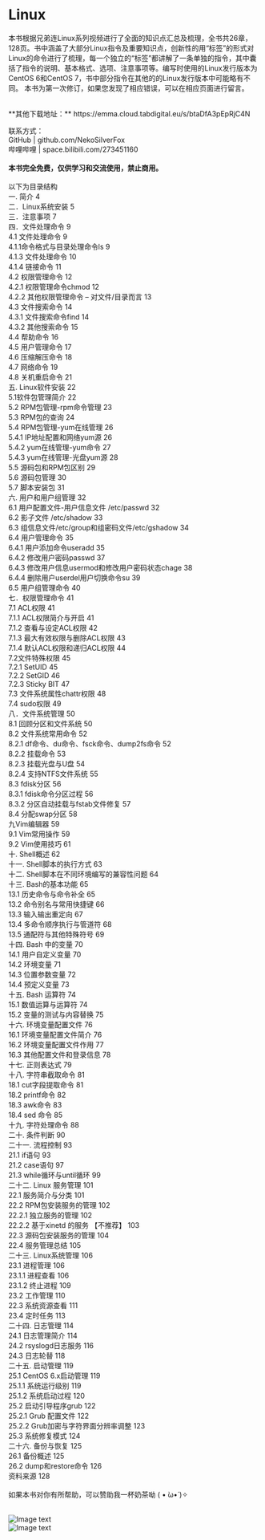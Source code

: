 # Linux
本书根据兄弟连Linux系列视频进行了全面的知识点汇总及梳理，全书共26章，128页。书中涵盖了大部分Linux指令及重要知识点，创新性的用“标签”的形式对Linux的命令进行了梳理，每一个独立的“标签”都讲解了一条单独的指令，其中囊括了指令的说明、基本格式、选项、注意事项等。编写时使用的Linux发行版本为CentOS 6和CentOS 7，书中部分指令在其他的的Linux发行版本中可能略有不同。
本书为第一次修订，如果您发现了相应错误，可以在相应页面进行留言。

<br/>
**其他下载地址：**
https://emma.cloud.tabdigital.eu/s/btaDfA3pEpRjC4N
<br/>

联系方式： <br/>
GitHub | github.com/NekoSilverFox <br/>
哔哩哔哩 | space.bilibili.com/273451160 <br/>
 <br/>
**本书完全免费，仅供学习和交流使用，禁止商用。** <br/>
 <br/>
以下为目录结构 <br/>
一. 简介	4 <br/>
二．Linux系统安装	5 <br/>
三．注意事项	7 <br/>
四．文件处理命令	9 <br/>
    4.1 文件处理命令	9 <br/>
        4.1.1命令格式与目录处理命令ls	9 <br/>
        4.1.3 文件处理命令	10 <br/>
        4.1.4 链接命令	11 <br/>
    4.2 权限管理命令	12 <br/>
        4.2.1 权限管理命令chmod	12 <br/>
        4.2.2 其他权限管理命令 – 对文件/目录而言	13 <br/>
    4.3 文件搜索命令	14 <br/>
        4.3.1 文件搜索命令find	14 <br/>
        4.3.2 其他搜索命令	15 <br/>
    4.4 帮助命令	16 <br/>
    4.5 用户管理命令	17 <br/>
    4.6 压缩解压命令	18 <br/>
    4.7 网络命令	19 <br/>
    4.8 关机重启命令	21 <br/>
五. Linux软件安装	22 <br/>
    5.1软件包管理简介	22 <br/>
    5.2 RPM包管理-rpm命令管理	23 <br/>
    5.3 RPM包的查询	24 <br/>
    5.4 RPM包管理-yum在线管理	26 <br/>
        5.4.1 IP地址配置和网络yum源	26 <br/>
        5.4.2 yum在线管理-yum命令	27 <br/>
        5.4.3 yum在线管理-光盘yum源	28 <br/>
    5.5 源码包和RPM包区别	29 <br/>
    5.6 源码包管理	30 <br/>
    5.7 脚本安装包	31 <br/>
六. 用户和用户组管理	32 <br/>
    6.1 用户配置文件-用户信息文件 /etc/passwd	32 <br/>
    6.2 影子文件 /etc/shadow	33 <br/>
    6.3 组信息文件/etc/group和组密码文件/etc/gshadow	34 <br/>
    6.4 用户管理命令	35 <br/>
        6.4.1 用户添加命令useradd	35 <br/>
        6.4.2 修改用户密码passwd	37 <br/>
        6.4.3 修改用户信息usermod和修改用户密码状态chage	38 <br/>
        6.4.4 删除用户userdel用户切换命令su	39 <br/>
    6.5 用户组管理命令	40 <br/>
七．权限管理命令	41 <br/>
    7.1 ACL权限	41 <br/>
        7.1.1 ACL权限简介与开启	41 <br/>
        7.1.2 查看与设定ACL权限	42 <br/>
        7.1.3 最大有效权限与删除ACL权限	43 <br/>
        7.1.4 默认ACL权限和递归ACL权限	44 <br/>
    7.2文件特殊权限	45 <br/>
        7.2.1 SetUID	45 <br/>
        7.2.2 SetGID	46 <br/>
        7.2.3 Sticky BIT	47 <br/>
    7.3 文件系统属性chattr权限	48 <br/>
    7.4 sudo权限	49 <br/>
八．文件系统管理	50 <br/>
    8.1 回顾分区和文件系统	50 <br/>
    8.2 文件系统常用命令	52 <br/>
        8.2.1 df命令、du命令、fsck命令、dump2fs命令	52 <br/>
        8.2.2 挂载命令	53 <br/>
        8.2.3 挂载光盘与U盘	54 <br/>
        8.2.4 支持NTFS文件系统	55 <br/>
    8.3 fdisk分区	56 <br/>
        8.3.1 fdisk命令分区过程	56 <br/>
        8.3.2 分区自动挂载与fstab文件修复	57 <br/>
    8.4 分配swap分区	58 <br/>
九Vim编辑器	59 <br/>
    9.1 Vim常用操作	59 <br/>
    9.2 Vim使用技巧	61 <br/>
十. Shell概述	62 <br/>
十一. Shell脚本的执行方式	63 <br/>
十二. Shell脚本在不同环境编写的兼容性问题	64 <br/>
十三. Bash的基本功能	65 <br/>
    13.1 历史命令与命令补全	65 <br/>
    13.2 命令别名与常用快捷键	66 <br/>
    13.3 输入输出重定向	67 <br/>
    13.4 多命令顺序执行与管道符	68 <br/>
    13.5 通配符与其他特殊符号	69 <br/>
十四. Bash 中的变量	70 <br/>
    14.1 用户自定义变量	70 <br/>
    14.2 环境变量	71 <br/>
    14.3 位置参数变量	72 <br/>
    14.4 预定义变量	73 <br/>
十五. Bash 运算符	74 <br/>
    15.1 数值运算与运算符	74 <br/>
    15.2 变量的测试与内容替换	75 <br/>
十六. 环境变量配置文件	76 <br/>
    16.1 环境变量配置文件简介	76 <br/>
    16.2 环境变量配置文件作用	77 <br/>
    16.3 其他配置文件和登录信息	78 <br/>
十七. 正则表达式	79 <br/>
十八. 字符串截取命令	81 <br/>
    18.1 cut字段提取命令	81 <br/>
    18.2 printf命令	82 <br/>
    18.3 awk命令	83 <br/>
    18.4 sed 命令	85 <br/>
十九. 字符处理命令	88 <br/>
二十. 条件判断	90 <br/>
二十一. 流程控制	93 <br/>
    21.1 if语句	93 <br/>
    21.2 case语句	97 <br/>
    21.3 while循环与until循环	99 <br/>
二十二. Linux 服务管理	101 <br/>
    22.1 服务简介与分类	101 <br/>
    22.2 RPM包安装服务的管理	102 <br/>
    22.2.1 独立服务的管理	102 <br/>
    22.2.2 基于xinetd 的服务 【不推荐】	103 <br/>
    22.3 源码包安装服务的管理	104 <br/>
    22.4 服务管理总结	105 <br/>
二十三. Linux系统管理	106 <br/>
    23.1 进程管理	106 <br/>
        23.1.1 进程查看	106 <br/>
        23.1.2 终止进程	109 <br/>
    23.2 工作管理	110 <br/>
    22.3 系统资源查看	111 <br/>
    23.4 定时任务	113 <br/>
二十四. 日志管理	114 <br/>
    24.1 日志管理简介	114 <br/>
    24.2 rsyslogd日志服务	116 <br/>
    24.3 日志轮替	118 <br/>
二十五. 启动管理	119 <br/>
    25.1 CentOS 6.x启动管理	119 <br/>
        25.1.1 系统运行级别	119 <br/>
        25.1.2 系统启动过程	120 <br/>
    25.2 启动引导程序grub	122 <br/>
        25.2.1 Grub 配置文件	122 <br/>
        25.2.2 Grub加密与字符界面分辨率调整	123 <br/>
    25.3 系统修复模式	124 <br/>
二十六. 备份与恢复	125 <br/>
    26.1 备份概述	125 <br/>
    26.2 dump和restore命令	126 <br/>
资料来源	128 <br/>
 <br/>
如果本书对你有所帮助，可以赞助我一杯奶茶呦 ( • ̀ω•́ )✧ <br/>
 <br/>

![Image text](https://github.com/NekoSilverFox/Linux/blob/master/%E6%88%91%E7%88%B1%E5%96%9D%E5%A5%B6%E8%8C%B6/Alipay.jpg) <br/>
![Image text](https://github.com/NekoSilverFox/Linux/blob/master/%E6%88%91%E7%88%B1%E5%96%9D%E5%A5%B6%E8%8C%B6/WeChat.png)
